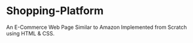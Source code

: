 # Shopping-Platform
An E-Commerce Web Page Similar to Amazon Implemented from Scratch using HTML & CSS.
